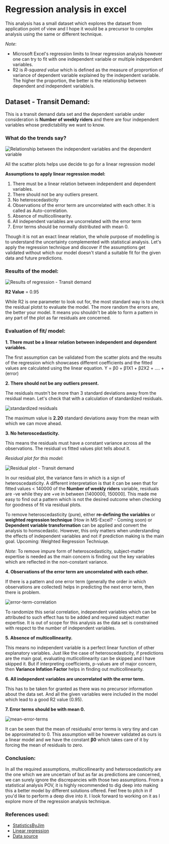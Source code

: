 # Regression analysis in excel
This analysis has a small dataset which explores the dataset from application point of view and I hope it would be a precursor to complex analysis using the same or different technique. 

*Note*:
* Microsoft Excel's regression limits to linear regression analysis however one can try to fit with one independent variable or multiple independent variables.
* R2 is *R-squared value* which is defined as the measure of proprortion of variance of dependent variable explained by the independent variable. The higher the proportion, the better is the relationship between dependent and independent variable/s.

## Dataset - Transit Demand:
This is a transit demand data set and the dependent variable under consideration is **Number of weekly riders** and there are four independent variables whose predictability we want to know.

### What do the trends say?

![Relationship between the independent variables and the dependent variable](images/separate-trends-of-four-plots.PNG)

All the scatter plots helps use decide to go for a linear regression model

**Assumptions to apply linear regression model:**
1. There must be a linear relation between independent and dependent variables. 
2. There should not be any outliers present. 
3. No heteroscedasticity 
4. Observations of the error term are uncorrelated with each other. It is called as Auto-correlation.
5. Absence of multicollinearity.
6. All independent variables are uncorrelated with the error term
7. Error terms should be normally distributed with mean 0. 

Though it is not an exact linear relation, the whole purpose of modelling is to understand the uncertainty complemented with statistical analysis. Let's apply the regression technique and discover if the assumptions get validated without which our model doesn't stand a suitable fit for the given data and future predictions.

### Results of the model:

![Results of regression - Transit demand](https://github.com/akshayreddykotha/regression-analysis-in-excel/blob/master/images/regression-ouput.PNG)

**R2 Value** = 0.95

While R2 is one parameter to look out for, the most standard way is to check the residual plotst to evaluate the model. The more random the errors are, the better your model. It means you shouldn't be able to form a pattern in any part of the plot as far residuals are concerned.

### Evaluation of fit/ model:
**1. There must be a linear relation between independent and dependent variables.**

The first assumption can be validated from the scatter plots and the results of the regression which showcases different coefficients and the fitted values are calculated using the linear equation. Y = β0 + β1X1 + β2X2 + .... + (error)

**2. There should not be any outliers present.**

The residuals mustn't be more than 3 standard deviations away from the residual mean. Let's check that with a calculation of standardized residuals.

![standardized residuals](https://github.com/akshayreddykotha/regression-analysis-in-excel/blob/master/images/standardized-residuals.PNG)

The maximum value is **2.20** standard deviations away from the mean with which we can move ahead.

**3. No heteroscedasticity.**

This means the residuals must have a constant variance across all the observations. The residual vs fitted values plot tells about it.

*Residual plot for this model*:

![Residual plot - Transit demand](images/residual-output-transit-demand.PNG)

In our residual plot, the variance fans in which is a sign of heteroscedasticity. A different interpretation is that it can be seen that for fitted values < 140000 of the **Number of weekly riders** variable, residuals are -ve while they are +ve in between [1400000, 150000]. This made me easy to find out a pattern which is not the desired outcome when checking for goodness of fit via residual plots.

To remove heteroscedasticity (pure), either **re-defining the variables** or **weighted regression technique** (How in MS-Excel? - Coming soon) or **Dependent variable transformation** can be applied and convert the analysis to homscedastic. However, this only matters when understanding the effects of independent variables and not if prediction making is the main goal. Upcoming: Weighted Regression Techniuqe.

*Note*: To remove impure form of heteroscedasticity, subject-matter expertise is needed as the main concern is finding out the key variables which are reflected in the non-constant variance.

**4. Observations of the error term are uncorrelated with each other.**

If there is a pattern and one error term (generally the order in which observations are collected) helps in predicting the next error term, then there is problem.

![error-term-correlation](https://github.com/akshayreddykotha/regression-analysis-in-excel/blob/master/images/residual-vs-observation-order.PNG)

To randomize this serial correlation, independent variables which can be attributed to such effect has to be added and required subject matter expertise. It is out of scope for this analysis as the data set is constrained with respect to the number of independent variables.

**5. Absence of multicollinearity.**

This means no independent variable is a perfect linear function of other explanatory variables. Just like the case of heteroscedasticity, if predictions are the main goal, evaluating mutlicollinearity can be skipped and I have skipped it. But if interpreting coefficients, p-values are of major concern, then **Variance Infation Factor** helps in finding out multicollinearity.

**6. All independent variables are uncorrelated with the error term.**

This has to be taken for granted as there was no precursor information about the data set. And all the given variables were included in the model which lead to a good R2 value (0.95).

**7. Error terms should be with mean 0.** 

![mean-error-terms]()

It can be seen that the mean of residuals/ error terms is very tiny and can be approximated to 0. This assumption will be however validated as ours is a linear model and we have the constant **β0** which takes care of it by forcing the mean of residuals to zero.


### Conclusion:

In all the required assumptions, multicollinearity and heteroscedasticity are the one which we are uncertain of but as far as predictions are concerned, we can surely ignore the discrepancies with those two assumptions. From a statistical analysis POV, it is highly recommended to dig deep into making this a better model by different solutions offered. Feel free to pitch in if you'd like to perform a deep dive into it. I look forward to working on it as I explore more of the regression analysis technique.

### References used:
* [StatisticsByJim](http://statisticsbyjim.com)
* [Linear regression](http://blog.excelmasterseries.com/2014/05/linear-regressions-required-assumptions.html)
* [Data source](https://journalistsresource.org/wp-content/uploads/2014/11/Sample-data-sets-for-linear-regression1.xlsx)

